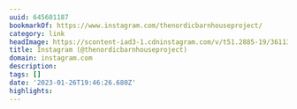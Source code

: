 ```yaml
---
uuid: 645601187
bookmarkOf: https://www.instagram.com/thenordicbarnhouseproject/
category: link
headImage: https://scontent-iad3-1.cdninstagram.com/v/t51.2885-19/361138364_1169447523987852_3127158070946103479_n.jpg?stp=dst-jpg_s100x100&_nc_cat=104&ccb=1-7&_nc_sid=8ae9d6&_nc_ohc=mPm88O7OZr4AX86876a&_nc_ht=scontent-iad3-1.cdninstagram.com&oh=00_AfBESpDNMCMZ18UYWEc70SmVC_J9ax1TPga-3teHNwxRuQ&oe=650592B8
title: Instagram (@thenordicbarnhouseproject)
domain: instagram.com
description:
tags: []
date: '2023-01-26T19:46:26.680Z'
highlights:
---
```




